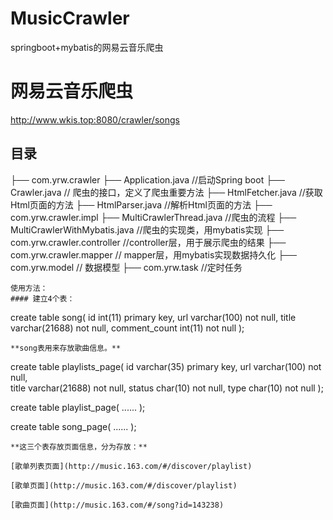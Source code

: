 # MusicCrawler
springboot+mybatis的网易云音乐爬虫
# 网易云音乐爬虫
http://www.wkis.top:8080/crawler/songs


## 目录

├── com.yrw.crawler
├──   Application.java			//启动Spring boot
├──   Crawler.java			// 爬虫的接口，定义了爬虫重要方法
├──   HtmlFetcher.java			//获取Html页面的方法
├──   HtmlParser.java			//解析Html页面的方法
├──   com.yrw.crawler.impl
├──     MultiCrawlerThread.java			//爬虫的流程
├── 	MultiCrawlerWithMybatis.java		//爬虫的实现类，用mybatis实现
├──   com.yrw.crawler.controller			//controller层，用于展示爬虫的结果
├──   com.yrw.crawler.mapper			// mapper层，用mybatis实现数据持久化
├──   com.yrw.model			// 数据模型
├──   com.yrw.task			//定时任务
```
使用方法：
#### 建立4个表：
```
create table song(
    id int(11) primary key, 
    url varchar(100) not null, 
    title varchar(21688) not null, 
    comment_count int(11) not null
);
```
**song表用来存放歌曲信息。**
```
create table playlists_page(
    id varchar(35) primary key, 
    url varchar(100) not null,  
    title varchar(21688) not null, 
    status char(10) not null, 
    type char(10) not null
);

create table playlist_page(
    ......
);

create table song_page(
    ......
);
```
**这三个表存放页面信息，分为存放：**

[歌单列表页面](http://music.163.com/#/discover/playlist)

[歌单页面](http://music.163.com/#/discover/playlist)

[歌曲页面](http://music.163.com/#/song?id=143238)
